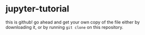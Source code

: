 # jupyter-tutorial

this is github! go ahead and get your own copy of the file either by downloading it, or by running `git clone` on this repository.
